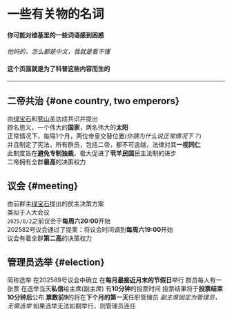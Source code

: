 # 一些有关物的名词
#### 你可能对维基里的一些词语感到困惑<br>
*他妈的，怎么都是中文，我就是看不懂*<br>
#### 这个页面就是为了科普这些内容而生的<br>
---
## 二帝共治 {#one country, two emperors}
由[绿宝石](../name/name.md#emerald)和[茕山羊](../name/name.md#goat)达成共识并提出   
顾名思义，一个伟大的**国家**，两名伟大的**太阳**   
正常情况下，每隔1个月，两位帝皇交替位置(*你猜为什么说正常情况下？*)  
并且制定了宪法，所有群员，包括二帝，都不可逾越，法律对其**一视同仁**  
此制度旨在**避免专制独裁**，极大促进了**茕羊民国**民主法制的进步  
二帝拥有全群**最高**的决策权力  

## 议会 {#meeting}
由前群主[绿宝石](../name/name.md#emerald)提出的民主决策方案  
类似于人大会议  
`2025/8/2`之前议会于**每周六20:00**开始  
202582号议会通过了提案：将议会时间调到**每周六19:00**开始  
议会有着全群**第二高**的决策权力 

## 管理员选举 {#election}
简称选举
在202589号议会中确立
在**每月最接近月末的节假日**举行
群员每人有一张票
在选举当天**私信**给主席(副主席)
有**10分钟**的投票时间
投票结果将于**投票结束10分钟后**公布
**票数前9**的将在**下个月的第一天**任职管理员
*副主席固定为管理员，无需选举*
如果选举无法如期举行，则管理员连任

<script src="/js/dist/autoload.js"></script>
 <script>
// 页面加载完成后开始定期执行
window.addEventListener('load', () => {
  console.log("Live2D waifu script loaded.");
  
  // 初始执行一次
  updateWaifuStyle();

  // 每隔 1 秒检查一次 modelId 是否发生变化（例如其他脚本修改了 localStorage）
  setInterval(() => {
    console.log("running");
    updateWaifuStyle();
  }, 1000);
});
  </script>
<div id="giscus"></div>
<script src="https://giscus.app/client.js"
        data-repo="nomdn/GoatBook-Source"
        data-repo-id="R_kgDOPXYjCw"
        data-category="General"
        data-category-id="DIC_kwDOPXYjC84Ctwim"
        data-mapping="title"
        data-strict="0"
        data-reactions-enabled="1"
        data-emit-metadata="0"
        data-input-position="top"
        data-theme="preferred_color_scheme"
        data-lang="zh-CN"
        crossorigin="anonymous"
        async>
</script>
